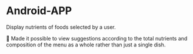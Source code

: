 # Android-APP
Display nutrients of foods selected by a user.

	Made it possible to view suggestions according to the total nutrients and composition of the menu as a whole rather than just a single dish.
